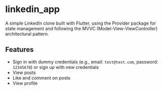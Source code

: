 # linkedin_app
A simple LinkedIn clone built with Flutter, using the Provider package for state management and following the MVVC (Model-View-ViewController) architectural pattern.

## Features
- Sign in with dummy credentials (e.g., email: `test@test.com`, password: `12345678`) or sign up with new credentials
- View posts
- Like and comment on posts
- View profile



